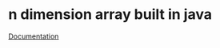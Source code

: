 # n dimension array built in java
[Documentation](https://docs.google.com/document/d/1p4ml_f20TTVEfajCtXcpS0_pQpYtiKepFyWQkY1Lax4/edit?usp=sharing)
